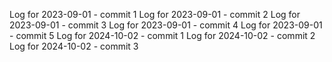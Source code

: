Log for 2023-09-01 - commit 1
Log for 2023-09-01 - commit 2
Log for 2023-09-01 - commit 3
Log for 2023-09-01 - commit 4
Log for 2023-09-01 - commit 5
Log for 2024-10-02 - commit 1
Log for 2024-10-02 - commit 2
Log for 2024-10-02 - commit 3
